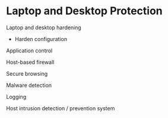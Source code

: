# Laptop and Desktop Protection

Laptop and desktop hardening

* Harden configuration

Application control

Host-based firewall

Secure browsing

Malware detection

Logging

Host intrusion detection / prevention system

